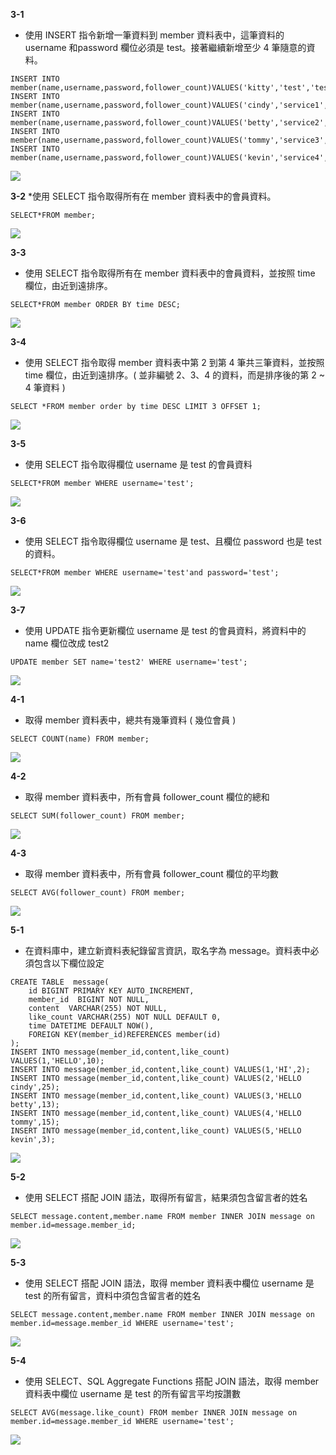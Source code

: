 **3-1**
* 使⽤ INSERT 指令新增⼀筆資料到 member 資料表中，這筆資料的 username 和password 欄位必須是 test。接著繼續新增⾄少 4 筆隨意的資料。

```
INSERT INTO member(name,username,password,follower_count)VALUES('kitty','test','test',10);
INSERT INTO member(name,username,password,follower_count)VALUES('cindy','service1','service1',5);
INSERT INTO member(name,username,password,follower_count)VALUES('betty','service2','service2',8);
INSERT INTO member(name,username,password,follower_count)VALUES('tommy','service3','service3',2);
INSERT INTO member(name,username,password,follower_count)VALUES('kevin','service4','service4',7);
```
![](https://hackmd.io/_uploads/BypmiUts2.png)

**3-2**
*使⽤ SELECT 指令取得所有在 member 資料表中的會員資料。
```
SELECT*FROM member;
```
![](https://hackmd.io/_uploads/Hyo5iUYj2.png)

**3-3**
* 使⽤ SELECT 指令取得所有在 member 資料表中的會員資料，並按照 time 欄位，由近到遠排序。
```
SELECT*FROM member ORDER BY time DESC;
```
![](https://hackmd.io/_uploads/SkcRj8Yi3.png)

**3-4**
* 使⽤ SELECT 指令取得 member 資料表中第 2 到第 4 筆共三筆資料，並按照 time 欄位，由近到遠排序。( 並非編號 2、3、4 的資料，⽽是排序後的第 2 ~ 4 筆資料 )
```
SELECT *FROM member order by time DESC LIMIT 3 OFFSET 1;
```
![](https://hackmd.io/_uploads/Hy9bnIYi2.png)

**3-5**
* 使⽤ SELECT 指令取得欄位 username 是 test 的會員資料
```
SELECT*FROM member WHERE username='test';
```
![](https://hackmd.io/_uploads/rJq4hIKo2.png)

**3-6**
* 使⽤ SELECT 指令取得欄位 username 是 test、且欄位 password 也是 test 的資料。
```
SELECT*FROM member WHERE username='test'and password='test';
```
![](https://hackmd.io/_uploads/ryfInLYoh.png)

**3-7**
* 使⽤ UPDATE 指令更新欄位 username 是 test 的會員資料，將資料中的 name 欄位改成 test2
```
UPDATE member SET name='test2' WHERE username='test';
```
![](https://hackmd.io/_uploads/SkJO3Lto2.png)

**4-1**
* 取得 member 資料表中，總共有幾筆資料 ( 幾位會員 )
```
SELECT COUNT(name) FROM member;
```
![](https://hackmd.io/_uploads/ByIp3LFs3.png)

**4-2**
* 取得 member 資料表中，所有會員 follower_count 欄位的總和
```
SELECT SUM(follower_count) FROM member;
```
![](https://hackmd.io/_uploads/SkOXTIYih.png)

**4-3**
*  取得 member 資料表中，所有會員 follower_count 欄位的平均數
```
SELECT AVG(follower_count) FROM member;
```
![](https://hackmd.io/_uploads/HyrUa8tj3.png)

**5-1**
* 在資料庫中，建立新資料表紀錄留⾔資訊，取名字為 message。資料表中必須包含以下欄位設定
```
CREATE TABLE  message(
    id BIGINT PRIMARY KEY AUTO_INCREMENT,
    member_id  BIGINT NOT NULL,
    content  VARCHAR(255) NOT NULL,
    like_count VARCHAR(255) NOT NULL DEFAULT 0,
    time DATETIME DEFAULT NOW(),
    FOREIGN KEY(member_id)REFERENCES member(id)
);
INSERT INTO message(member_id,content,like_count) VALUES(1,'HELLO',10);
INSERT INTO message(member_id,content,like_count) VALUES(1,'HI',2);
INSERT INTO message(member_id,content,like_count) VALUES(2,'HELLO cindy',25);
INSERT INTO message(member_id,content,like_count) VALUES(3,'HELLO betty',13);
INSERT INTO message(member_id,content,like_count) VALUES(4,'HELLO tommy',15);
INSERT INTO message(member_id,content,like_count) VALUES(5,'HELLO kevin',3);
```
![](https://hackmd.io/_uploads/SJacpLKsh.png)

**5-2**
* 使⽤ SELECT 搭配 JOIN 語法，取得所有留⾔，結果須包含留⾔者的姓名
```
SELECT message.content,member.name FROM member INNER JOIN message on member.id=message.member_id;
```
![](https://hackmd.io/_uploads/SkJppIKsn.png)

**5-3**
* 使⽤ SELECT 搭配 JOIN 語法，取得 member 資料表中欄位 username 是 test 的所有留⾔，資料中須包含留⾔者的姓名
```
SELECT message.content,member.name FROM member INNER JOIN message on member.id=message.member_id WHERE username='test';

```
![](https://hackmd.io/_uploads/H1MWRLKi3.png)

**5-4**
* 使⽤ SELECT、SQL Aggregate Functions 搭配 JOIN 語法，取得 member 資料表中欄位 username 是 test 的所有留⾔平均按讚數
```
SELECT AVG(message.like_count) FROM member INNER JOIN message on member.id=message.member_id WHERE username='test';
```
![](https://hackmd.io/_uploads/rk_X08Fj2.png)

















